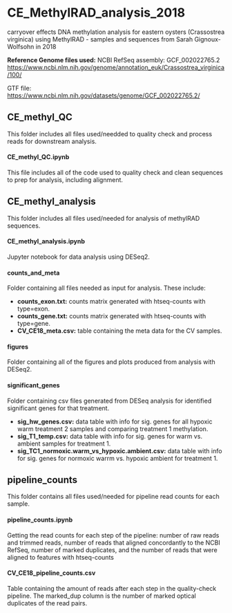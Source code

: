 # CE_MethylRAD_analysis_2018
carryover effects DNA methylation analysis for eastern oysters (Crassostrea virginica) using MethylRAD - samples and sequences from Sarah Gignoux-Wolfsohn in 2018

**Reference Genome files used:**
NCBI RefSeq assembly: GCF_002022765.2 https://www.ncbi.nlm.nih.gov/genome/annotation_euk/Crassostrea_virginica/100/

GTF file: https://www.ncbi.nlm.nih.gov/datasets/genome/GCF_002022765.2/

## CE_methyl_QC
This folder includes all files used/needded to quality check and process reads for downstream analysis.

#### CE_methyl_QC.ipynb
This file includes all of the code used to quality check and clean sequences to prep for analysis, including alignment. 

## CE_methyl_analysis
This folder includes all files used/needed for analysis of methylRAD sequences.

#### CE_methyl_analysis.ipynb
Jupyter notebook for data analysis using DESeq2.

#### counts_and_meta
Folder containing all files needed as input for analysis. These include:
- **counts_exon.txt:** counts matrix generated with htseq-counts with type=exon.
- **counts_gene.txt:** counts matrix generated with htseq-counts with type=gene.
- **CV_CE18_meta.csv:** table containing the meta data for the CV samples.

#### figures
Folder containing all of the figures and plots produced from analysis with DESeq2. 

#### significant_genes
Folder containing csv files generated from DESeq analysis for identified significant genes for that treatment.
- **sig_hw_genes.csv:** data table with info for sig. genes for all hypoxic warm treatment 2 samples and comparing treatment 1 methylation.
- **sig_T1_temp.csv:** data table with info for sig. genes for warm vs. ambient samples for treatment 1.
- **sig_TC1_normoxic.warm_vs_hypoxic.ambient.csv:** data table with info for sig. genes for normoxic warrm vs. hypoxic ambient for treatment 1.

## pipeline_counts
This folder contains all files used/needed for pipeline read counts for each sample.

#### pipeline_counts.ipynb
Getting the read counts for each step of the pipeline: number of raw reads and trimmed reads, number of reads that aligned concordantly to the NCBI RefSeq, number of marked duplicates, and the number of reads that were aligned to features with htseq-counts

#### CV_CE18_pipeline_counts.csv
Table containing the amount of reads after each step in the quality-check pipeline. The marked_dup column is the number of marked optical duplicates of the read pairs. 








